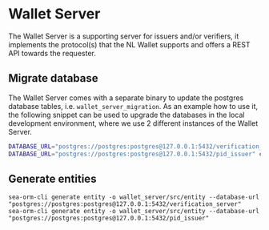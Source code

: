 # Wallet Server

The Wallet Server is a supporting server for issuers and/or verifiers, it
implements the protocol(s) that the NL Wallet supports and offers a REST API
towards the requester.

## Migrate database

The Wallet Server comes with a separate binary to update the postgres database
tables, i.e. `wallet_server_migration`.
As an example how to use it, the following snippet can be used to upgrade the
databases in the local development environment, where we use 2 different
instances of the Wallet Server.

```sh
DATABASE_URL="postgres://postgres:postgres@127.0.0.1:5432/verification_server" cargo run --bin wallet_server_migration -- fresh
DATABASE_URL="postgres://postgres:postgres@127.0.0.1:5432/pid_issuer" cargo run --bin wallet_server_migration -- fresh
```

## Generate entities

```
sea-orm-cli generate entity -o wallet_server/src/entity --database-url "postgres://postgres:postgres@127.0.0.1:5432/verification_server"
sea-orm-cli generate entity -o wallet_server/src/entity --database-url "postgres://postgres:postgres@127.0.0.1:5432/pid_issuer"
```
